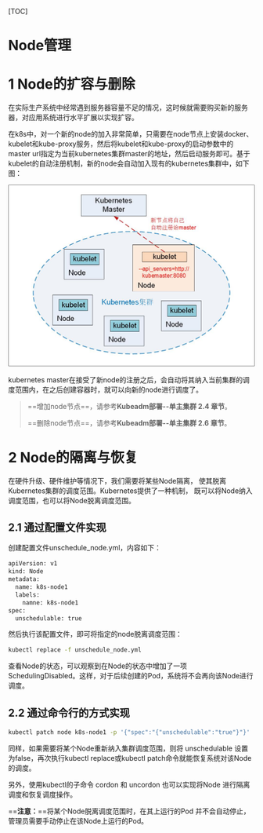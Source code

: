 [TOC]





# Node管理





# 1 Node的扩容与删除

在实际生产系统中经常遇到服务器容量不足的情况，这时候就需要购买新的服务器，对应用系统进行水平扩展以实现扩容。

在k8s中，对一个新的node的加入非常简单，只需要在node节点上安装docker、kubelet和kube-proxy服务，然后将kubelet和kube-proxy的启动参数中的master url指定为当前kubernetes集群master的地址，然后启动服务即可。基于kubelet的自动注册机制，新的node会自动加入现有的kubernetes集群中，如下图：

<img src="assets/node%E6%B3%A8%E5%86%8C.jpg" alt="node注册" style="zoom: 67%;" />

kubernetes master在接受了新node的注册之后，会自动将其纳入当前集群的调度范围内，在之后创建容器时，就可以向新的node进行调度了。



> ==增加node节点==，请参考**Kubeadm部署--单主集群  2.4 章节**。
>
> ==删除node节点==，请参考**Kubeadm部署--单主集群  2.6 章节**。



# 2 Node的隔离与恢复

在硬件升级、硬件维护等情况下，我们需要将某些Node隔离， 使其脱离Kubernetes集群的调度范围。Kubernetes提供了一种机制， 既可以将Node纳入调度范围，也可以将Node脱离调度范围。



## 2.1 通过配置文件实现

创建配置文件unschedule_node.yml，内容如下：

```
apiVersion: v1
kind: Node
metadata:
  name: k8s-node1
  labels:
    namne: k8s-node1
spec:
  unschedulable: true
```

然后执行该配置文件，即可将指定的node脱离调度范围：

```bash
kubectl replace -f unschedule_node.yml
```

查看Node的状态，可以观察到在Node的状态中增加了一项 SchedulingDisabled。这样，对于后续创建的Pod，系统将不会再向该Node进行调度。



## 2.2 通过命令行的方式实现

```bash
kubectl patch node k8s-node1 -p '{"spec":"{"unschedulable":"true"}"}'
```

同样，如果需要将某个Node重新纳入集群调度范围，则将 unschedulable 设置为false，再次执行kubectl replace或kubectl patch命令就能恢复系统对该Node的调度。 

另外，使用kubectl的子命令 cordon 和 uncordon 也可以实现将Node 进行隔离调度和恢复调度操作。 

==**注意：**==将某个Node脱离调度范围时，在其上运行的Pod 并不会自动停止，管理员需要手动停止在该Node上运行的Pod。

